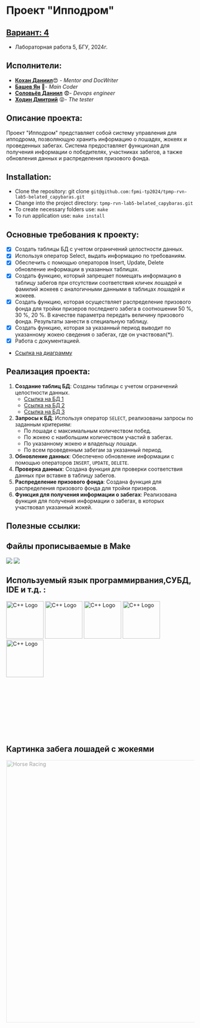 

# Проект "Ипподром"

## [Вариант: 4](/doc/4Var.txt)
 - Лабораторная работа 5, БГУ, 2024г.

## Исполнители:
- [**Кохан Даниил**](https://github.com/ExiDola):heart_eyes: - *Mentor and DocWriter*
- [**Башев Ян**](https://github.com/tafoiji) :racehorse:- *Main Coder*
- [**Соловьёв Даниил**]() :fearful:- *Devops engineer* 
- [**Ходин Дмитрий**](https://github.com/rollcookie) :stuck_out_tongue_closed_eyes:- *The tester*

## Описание проекта:
Проект "Ипподром" представляет собой систему управления для ипподрома, позволяющую хранить информацию о лошадях, жокеях и проведенных забегах. Система предоставляет функционал для получения информации о победителях, участниках забегов, а также обновления данных и распределения призового фонда.

## Installation:

- Clone the repository: git clone 
```git@github.com:fpmi-tp2024/tpmp-rvn-lab5-belated_capybaras.git ```
- Change into the project directory: ```tpmp-rvn-lab5-belated_capybaras.git```
- To create necessary folders use: ```make```
- To run application use: ```make install```


## Основные требования к проекту:
   - [x] Создать таблицы БД с учетом ограничений целостности данных.
   - [x] Используя оператор Select, выдать информацию по требованиям.
   - [x]  Обеспечить с помощью операторов Insert, Update, Delete обновление информации в
указанных таблицах.
   - [x] Создать функцию, который запрещает помещать информацию в таблицу забегов при
отсутствии соответствия кличек лошадей и фамилий жокеев с аналогичными данными в
таблицах лошадей и жокеев.
   - [x] Создать функцию, которая осуществляет распределение призового фонда для тройки
призеров последнего забега в соотношении 50 %, 30 %, 20 %. В качестве параметра
передать величину призового фонда. Результаты занести в специальную таблицу.
   - [x] Создать функцию, которая за указанный период выводит по указанному жокею
сведения о забегах, где он участвовал(*).
   - [x] Работа с документацией.
   - [Ссылка на диаграмму](/doc/Diagrams/XML_class_diagramm.png)
## Реализация проекта:
1. **Создание таблиц БД**: Созданы таблицы с учетом ограничений целостности данных.
   - [Ссылка на БД 1](/doc/bd1.bmp)
   - [Ссылка на БД 2](/doc/bd2.bmp)
   - [Ссылка на БД 3](/doc/bd3.bmp)
2. **Запросы к БД**: Используя оператор `SELECT`, реализованы запросы по заданным критериям:
   - По лошади с максимальным количеством побед.
   - По жокею с наибольшим количеством участий в забегах.
   - По указанному жокею и владельцу лошади.
   - По всем проведенным забегам за указанный период.
3. **Обновление данных**: Обеспечено обновление информации с помощью операторов `INSERT`, `UPDATE`, `DELETE`.
4. **Проверка данных**: Создана функция для проверки соответствия данных при вставке в таблицу забегов.
5. **Распределение призового фонда**: Создана функция для распределения призового фонда для тройки призеров.
6. **Функция для получения информации о забегах**: Реализована функция для получения информации о забегах, в которых участвовал указанный жокей.

## Полезные ссылки:


## Файлы прописываемые в Make
![](https://img.shields.io/badge/*.cpp-main%2C_owner%2C_jockey%2C_database%2C_authentification%2C_admin-blue)
![](https://img.shields.io/badge/*.h-main%2C_owner%2C_jockey%2C_database%2C_authentification%2C_admin-pink
)

## Используемый язык программирвания,СУБД, IDE и т.д. :
<img src="https://simpleicons.org/icons/cplusplus.svg" alt="C++ Logo" width="100" height="100"> <img src="https://simpleicons.org/icons/sqlite.svg" alt="C++ Logo" width="100" height="100"> <img src="https://simpleicons.org/icons/visualstudiocode.svg" alt="C++ Logo" width="100" height="100"> <img src="https://simpleicons.org/icons/visualstudio.svg" alt="C++ Logo" width="100" height="100"> <img src="https://simpleicons.org/icons/git.svg" alt="C++ Logo" width="100" height="100">




<br><br>
<br><br>
<br><br>
<br><br>
## Картинка забега лошадей с жокеями
<img src="https://hotwalls.ru/wallpapers/horse_racing/download/1600x1200.jpg" alt="Horse Racing" style="opacity: 0.4; height: 700px;">

